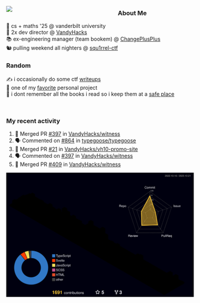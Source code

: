 <!-- 
Hey what are you doing here? 
I admire your curiosity tho
Shoot me an email (zinean00 at gmail dot com)
Let's connect! 
-->

<p float="left">
  <img src='https://imgur.com/nGM66Ev.png' width='300' align="left">
  <p>
    
  <h3>About Me</h3>
  🏫 cs + maths '25 @ vanderbilt university <br>
  🌊 2x dev director @ <a href="https://github.com/vandyhacks">VandyHacks</a> <br>
  📚 ex-engineering manager (team bookem) @ <a href="https://github.com/changeplusplusvandy">ChangePlusPlus<a> <br>
  🐿 pulling weekend all nighters @ <a href="https://github.com/squ1rrel-ctf">squ1rrel-ctf</a> <br>
  
  <h3>Random</h3>
  ✍️ i occasionally do some ctf <a href="https://squ1rrel.dev/author/zineanteoh">writeups</a> <br>
  📱 one of my <a href="https://github.com/zineanteoh/vinkybox-app">favorite</a> personal project<br>
  📖 i dont remember all the books i read so i keep them at a <a href="https://www.goodreads.com/user/show/80901669-zi">safe place</a>
  </p>
  
</p>

<br>
<!-- <i>generated by <a href="https://labs.openai.com/s/0hW1r6PFYo3Zh0a7UoxK2AMp" target="_blank">dall-e 2</a></i> -->

<h3>My recent activity</h3>

<!--START_SECTION:activity-->
1. 🎉 Merged PR [#397](https://github.com/VandyHacks/witness/pull/397) in [VandyHacks/witness](https://github.com/VandyHacks/witness)
2. 🗣 Commented on [#864](https://github.com/typegoose/typegoose/issues/864#issuecomment-1772169611) in [typegoose/typegoose](https://github.com/typegoose/typegoose)
3. 🎉 Merged PR [#21](https://github.com/VandyHacks/vh10-promo-site/pull/21) in [VandyHacks/vh10-promo-site](https://github.com/VandyHacks/vh10-promo-site)
4. 🗣 Commented on [#397](https://github.com/VandyHacks/witness/pull/397#issuecomment-1765700209) in [VandyHacks/witness](https://github.com/VandyHacks/witness)
5. 🎉 Merged PR [#409](https://github.com/VandyHacks/witness/pull/409) in [VandyHacks/witness](https://github.com/VandyHacks/witness)
<!--END_SECTION:activity-->

![](./profile-3d-contrib/profile-night-rainbow.svg)
